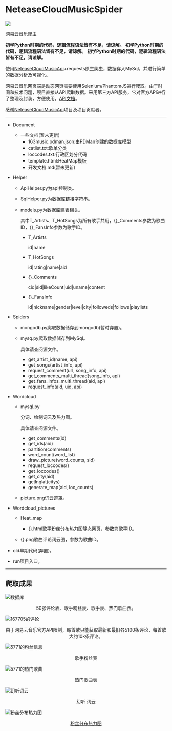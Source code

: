 # NeteaseCloudMusicSpider

![](https://cdn.rawgit.com/LunaGao/BlessYourCodeTag/master/tags/god.svg)

网易云音乐爬虫

**初学Python时期的代码，逻辑流程语法皆有不足，请谅解。**
**初学Python时期的代码，逻辑流程语法皆有不足，请谅解。**
**初学Python时期的代码，逻辑流程语法皆有不足，请谅解。**

使用[NeteaseCloudMusicApi](https://github.com/Binaryify/NeteaseCloudMusicApi)+requests原生爬虫，数据存入MySql，并进行简单的数据分析及可视化。



网易云音乐网页端是动态网页需要使用Selenium/PhantomJS进行爬取。由于时间和技术问题，项目直接从API爬取数据。采用第三方API服务，它对官方API进行了整理及封装，方便使用，[API文档](https://binaryify.github.io/NeteaseCloudMusicApi)。

感谢[NeteaseCloudMusicApi](https://github.com/Binaryify/NeteaseCloudMusicApi)项目及项目贡献者。

---

* Document

  * 一些文档(暂未更新)
    * 163music.pdman.json:由[PDMan](https://gitee.com/robergroup/pdman)创建的数据库模型
    * catlist.txt:歌单分类
    * loccodes.txt:行政区划分代码
    * template.html:HeatMap模板
    * 开发文档.md(暂未更新)


* Helper
	* ApiHelper.py为api控制类。

	* SqlHelper.py为数据库链接字符串。

	* models.py为数据库建表相关。

	  其中T_Artists、T_HotSongs为所有歌手共用，{}_Comments参数为歌曲ID，{}_FansInfo参数为歌手ID。
	
	  * T_Artists
	
	    id|name
	
	  * T_HotSongs
	
	    id|rating|name|aid
	  
	  * {}_Comments
	  
	    cid|sid|likeCount|uid|uname|content
	  
	  
	  * {}_FansInfo
	  
	    id|nickname|gender|level|city|followeds|follows|playlists
	  
	
* Spiders

  * mongodb.py爬取数据储存到mongodb(暂时弃置)。

  * mysq.py爬取数据储存到MySql。

    具体请查阅源文件。

    * get_artist_id(name, api)
    * get_songs(artist_info, api)
    * request_comment(url, song_info, api)
    * get_comments_multi_thread(song_info, api)
    * get_fans_infos_multi_thread(aid, api)
    * request_info(aid, uid, api)

* Wordcloud
  
  * mysql.py
  
    分词、绘制词云及热力图。
  
    具体请查阅源文件。
  
    * get_comments(id)
    * get_ids(aid)
    * partition(comments)
    * word_count(word_list)
    * draw_picture(word_counts, sid)
    * request_loccodes()
    * get_loccodes()
    * get_city(aid)
    * getlnglat(citys)
    * generate_map(aid, loc_counts)

  * picture.png词云遮罩。

* Wordcloud_pictures

    * Heat_map

      * {}.html歌手粉丝分布热力图静态网页，参数为歌手ID。
    * {}.png歌曲评论词云图，参数为歌曲ID。

* old早期代码(弃置)。


* run项目入口。


---

## 爬取成果

![数据库](<https://raw.githubusercontent.com/1368129224/NeteaseCloudMusicSpider/master/Pictures/163music_new.jpg>)

<center>50张评论表、歌手粉丝表、歌手表、热门歌曲表。</center>

![167705的评论](https://raw.githubusercontent.com/1368129224/NeteaseCloudMusicSpider/master/Pictures/167705_Comments.jpg)

<center>由于网易云音乐官方API限制，每首歌只能获取最新和最旧各5100条评论，每首歌大约10k条评论。</center>

![5771的粉丝信息](https://raw.githubusercontent.com/1368129224/NeteaseCloudMusicSpider/master/Pictures/5771_FansInfo.jpg)

<center>歌手粉丝表</center>

![5771的热门歌曲](https://raw.githubusercontent.com/1368129224/NeteaseCloudMusicSpider/master/Pictures/T_HotSongs.jpg)

<center>热门歌曲表</center>

![幻听词云](https://raw.githubusercontent.com/1368129224/NeteaseCloudMusicSpider/master/Wordcloud_pictures/167655.png)

<center>幻听 词云</center>

![粉丝分布热力图](https://raw.githubusercontent.com/1368129224/NeteaseCloudMusicSpider/master/Pictures/5771_HeatMap.jpg)

<center><a href="https://github.com/1368129224/NeteaseCloudMusicSpider/blob/master/Wordcloud_pictures/Heat_map/5771.html">粉丝分布热力图</a></center>


